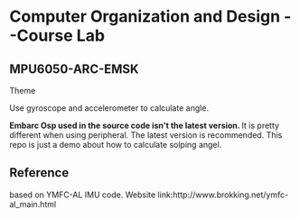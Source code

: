 Computer Organization and Design --Course Lab 
=
<h2>MPU6050-ARC-EMSK</h2>  
Theme    
  
Use gyroscope and accelerometer to calculate angle.  
  
<b>Embarc Osp used in the source code isn't the latest version. </b>It is pretty different when using peripheral. The latest version is recommended. This repo is just a demo about how to calculate solping angel.


<h2>Reference</h2>
based on YMFC-AL IMU code.  
Website link:http://www.brokking.net/ymfc-al_main.html  
